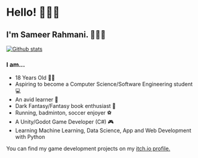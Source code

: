 # Hello! 🙋🏽‍♂️

## I'm Sameer Rahmani. 👨🏽‍💼 
[![Github stats](https://github-readme-stats.vercel.app/api?username=Sameerrahmani&theme=dracula&show_icons=true&count_private=true)](https://github.com/Sameerrahmani)

### I am...

- 18 Years Old 🧑🏽
- Aspiring to become a Computer Science/Software Engineering student 💻
- An avid learner 🧠
- Dark Fantasy/Fantasy book enthusiast 📕
- Running, badminton, soccer enjoyer ⚽
- A Unity/Godot Game Developer (C#) 🎮
- Learning Machine Learning, Data Science, App and Web Development with Python



You can find my game development projects on my [itch.io profile.](https://sameerr.itch.io/)
